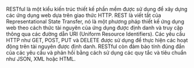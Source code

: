 RESTful là một kiểu kiến trúc thiết kế phần mềm được sử dụng để xây dựng các ứng dụng web dựa trên giao thức HTTP. REST là viết tắt của Representational State Transfer, nó là một phương pháp thiết kế ứng dụng web theo cách thức tài nguyên của ứng dụng được định danh và truy cập thông qua các đường dẫn URI (Uniform Resource Identifiers). Các yêu cầu HTTP như GET, POST, PUT và DELETE được sử dụng để thực hiện các hoạt động trên tài nguyên được định danh. RESTful còn đảm bảo tính đúng đắn của các yêu cầu và phản hồi bằng cách sử dụng các quy tắc và tiêu chuẩn như JSON, XML hoặc HTML.
